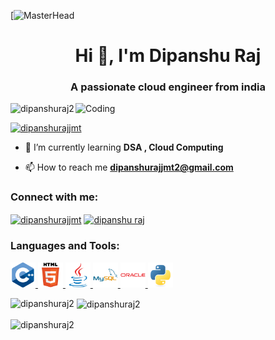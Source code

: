 [![MasterHead](https://i0.wp.com/marketingstockport.co.uk/wp-content/uploads/2021/11/How-cloud-computing-can-advance-your-business.jpg?resize=780%2C400&ssl=1)
<h1 align="center">Hi 👋, I'm Dipanshu Raj</h1>
<h3 align="center">A passionate cloud engineer from india </h3>
<img align="right" alt="Coding" width="400" src="https://camo.githubusercontent.com/c1dcb74cc1c1835b1d716f5051499a2814c683c806b15f04b0eba492863703e9/68747470733a2f2f63646e2e6472696262626c652e636f6d2f75736572732f3733303730332f73637265656e73686f74732f363538313234332f6176656e746f2e676966">
<p align="left"> <img src="https://komarev.com/ghpvc/?username=dipanshuraj2&label=Profile%20views&color=0e75b6&style=flat" alt="dipanshuraj2" /> </p>

<p align="left"> <a href="https://twitter.com/dipanshurajjmt" target="blank"><img src="https://img.shields.io/twitter/follow/dipanshurajjmt?logo=twitter&style=for-the-badge" alt="dipanshurajjmt" /></a> </p>

- 🌱 I’m currently learning **DSA , Cloud Computing**

- 📫 How to reach me **dipanshurajjmt2@gmail.com**

<h3 align="left">Connect with me:</h3>
<p align="left">
<a href="https://twitter.com/dipanshurajjmt" target="blank"><img align="center" src="https://raw.githubusercontent.com/rahuldkjain/github-profile-readme-generator/master/src/images/icons/Social/twitter.svg" alt="dipanshurajjmt" height="30" width="40" /></a>
<a href="https://linkedin.com/in/dipanshu raj" target="blank"><img align="center" src="https://raw.githubusercontent.com/rahuldkjain/github-profile-readme-generator/master/src/images/icons/Social/linked-in-alt.svg" alt="dipanshu raj" height="30" width="40" /></a>
</p>

<h3 align="left">Languages and Tools:</h3>
<p align="left">  <a href="https://www.w3schools.com/cpp/" target="_blank" rel="noreferrer"> <img src="https://raw.githubusercontent.com/devicons/devicon/master/icons/cplusplus/cplusplus-original.svg" alt="cplusplus" width="40" height="40"/> </a> <a href="https://www.w3.org/html/" target="_blank" rel="noreferrer"> <img src="https://raw.githubusercontent.com/devicons/devicon/master/icons/html5/html5-original-wordmark.svg" alt="html5" width="40" height="40"/> </a> <a href="https://www.java.com" target="_blank" rel="noreferrer"> <img src="https://raw.githubusercontent.com/devicons/devicon/master/icons/java/java-original.svg" alt="java" width="40" height="40"/> </a> <a href="https://www.mysql.com/" target="_blank" rel="noreferrer"> <img src="https://raw.githubusercontent.com/devicons/devicon/master/icons/mysql/mysql-original-wordmark.svg" alt="mysql" width="40" height="40"/> </a> <a href="https://www.oracle.com/" target="_blank" rel="noreferrer"> <img src="https://raw.githubusercontent.com/devicons/devicon/master/icons/oracle/oracle-original.svg" alt="oracle" width="40" height="40"/> </a> <a href="https://www.python.org" target="_blank" rel="noreferrer"> <img src="https://raw.githubusercontent.com/devicons/devicon/master/icons/python/python-original.svg" alt="python" width="40" height="40"/> </a> </p>

<p><img align="left" src="https://github-readme-stats.vercel.app/api/top-langs?username=dipanshuraj2&show_icons=true&locale=en&layout=compact" alt="dipanshuraj2" /></p>

<p>&nbsp;<img align="center" src="https://github-readme-stats.vercel.app/api?username=dipanshuraj2&show_icons=true&locale=en" alt="dipanshuraj2" /></p>

<p><img align="center" src="https://github-readme-streak-stats.herokuapp.com/?user=dipanshuraj2&" alt="dipanshuraj2" /></p>
